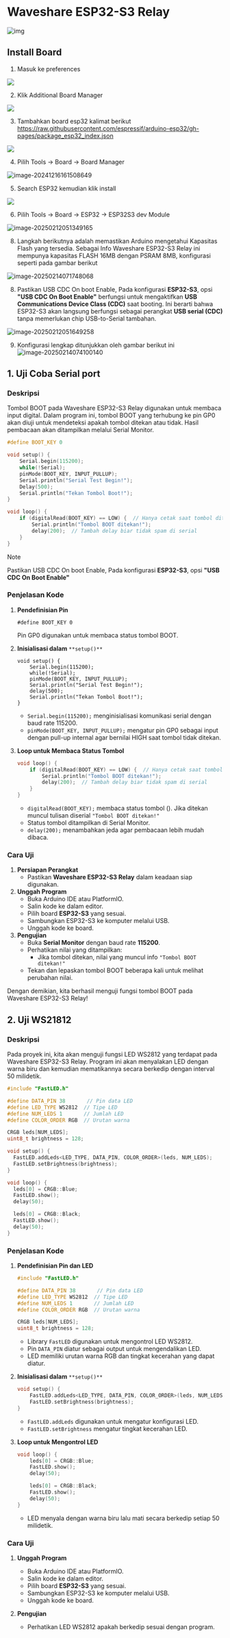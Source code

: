 # Waveshare ESP32-S3 Relay



![img](https://www.wemos.cc/en/latest/_static/boards/s3_pro_v1.0.0_1_16x16.jpg)



## Install Board

1. Masuk ke preferences

![](./assets/02.png)

2. Klik Additional Board Manager

![](./assets/03.png)

3. Tambahkan board esp32 kalimat berikut https://raw.githubusercontent.com/espressif/arduino-esp32/gh-pages/package_esp32_index.json

![](./assets/04.png)

4. Pilih Tools -> Board -> Board Manager

![image-20241216161508649](./assets/image-20241216161508649.png)

5. Search ESP32 kemudian klik install

![](./assets/06.png)

6. Pilih Tools -> Board -> ESP32 -> ESP32S3 dev Module

![image-20250212051349165](./assets/image-20250212051349165.png)

8. Langkah berikutnya adalah memastikan Arduino mengetahui Kapasitas Flash yang tersedia. Sebagai Info Waveshare ESP32-S3 Relay ini mempunya kapasitas FLASH 16MB dengan  PSRAM 8MB,  konfigurasi seperti pada gambar berikut

![image-20250214071748068](./assets/image-20250214071748068.png)



8. Pastikan USB CDC On boot Enable, Pada konfigurasi **ESP32-S3**, opsi **"USB CDC On Boot Enable"** berfungsi untuk mengaktifkan **USB Communications Device Class (CDC)** saat booting. Ini berarti bahwa ESP32-S3 akan langsung berfungsi sebagai perangkat **USB serial (CDC)** tanpa memerlukan chip USB-to-Serial tambahan.

![image-20250212051649258](./assets/image-20250212051649258.png)

9. Konfigurasi lengkap ditunjukkan oleh gambar berikut ini
![image-20250214074100140](./assets/image-20250214074100140.png)





## 1. Uji Coba Serial port

### Deskripsi

Tombol BOOT pada Waveshare ESP32-S3 Relay digunakan untuk membaca input digital. Dalam program ini, tombol BOOT yang terhubung ke pin GP0 akan diuji untuk mendeteksi apakah tombol ditekan atau tidak. Hasil pembacaan akan ditampilkan melalui Serial Monitor.

```c++
#define BOOT_KEY 0

void setup() {
    Serial.begin(115200);
    while(!Serial);
    pinMode(BOOT_KEY, INPUT_PULLUP);
    Serial.println("Serial Test Begin!");
    Delay(500);
    Serial.println("Tekan Tombol Boot!");
}

void loop() {
    if (digitalRead(BOOT_KEY) == LOW) {  // Hanya cetak saat tombol ditekan
        Serial.println("Tombol BOOT ditekan!");
        delay(200);  // Tambah delay biar tidak spam di serial
    }
}

```

> [!NOTE] 
>
> Pastikan USB CDC On boot Enable, Pada konfigurasi **ESP32-S3**, opsi **"USB CDC On Boot Enable"** 

### Penjelasan Kode

1. **Pendefinisian Pin**

   ```
   #define BOOT_KEY 0
   ```

   Pin GP0 digunakan untuk membaca status tombol BOOT.

2. **Inisialisasi dalam** `**setup()**`

   ```
   void setup() {
       Serial.begin(115200);
       while(!Serial);
       pinMode(BOOT_KEY, INPUT_PULLUP);
       Serial.println("Serial Test Begin!");
       delay(500);
       Serial.println("Tekan Tombol Boot!");
   }
   ```

   - `Serial.begin(115200);` menginisialisasi komunikasi serial dengan baud rate 115200.
   - `pinMode(BOOT_KEY, INPUT_PULLUP);` mengatur pin GP0 sebagai input dengan pull-up internal agar bernilai HIGH saat tombol tidak ditekan.

3. **Loop untuk Membaca Status Tombol**

   ```c++
   void loop() {
       if (digitalRead(BOOT_KEY) == LOW) {  // Hanya cetak saat tombol ditekan
           Serial.println("Tombol BOOT ditekan!");
           delay(200);  // Tambah delay biar tidak spam di serial
       }
   }
   ```

   - `digitalRead(BOOT_KEY);` membaca status tombol (). Jika ditekan  muncul tulisan diserial `"Tombol BOOT ditekan!"`
   - Status tombol ditampilkan di Serial Monitor.
   - `delay(200);` menambahkan jeda agar pembacaan lebih mudah dibaca.

### Cara Uji

1. **Persiapan Perangkat**
   - Pastikan **Waveshare ESP32-S3 Relay** dalam keadaan siap digunakan.
2. **Unggah Program**
   - Buka Arduino IDE atau PlatformIO.
   - Salin kode ke dalam editor.
   - Pilih board **ESP32-S3** yang sesuai.
   - Sambungkan ESP32-S3 ke komputer melalui USB.
   - Unggah kode ke board.
3. **Pengujian**
   - Buka **Serial Monitor** dengan baud rate **115200**.
   - Perhatikan nilai yang ditampilkan:
     - Jika tombol ditekan, nilai yang muncul info `"Tombol BOOT ditekan!"` 
   - Tekan dan lepaskan tombol BOOT beberapa kali untuk melihat perubahan nilai.

Dengan demikian, kita berhasil menguji fungsi tombol BOOT pada Waveshare ESP32-S3 Relay!



## 2. Uji WS21812

### Deskripsi

Pada proyek ini, kita akan menguji fungsi LED WS2812 yang terdapat pada Waveshare ESP32-S3 Relay. Program ini akan menyalakan LED dengan warna biru dan kemudian mematikannya secara berkedip dengan interval 50 milidetik.

```c++
#include "FastLED.h"

#define DATA_PIN 38       // Pin data LED
#define LED_TYPE WS2812  // Tipe LED
#define NUM_LEDS 1       // Jumlah LED
#define COLOR_ORDER RGB  // Urutan warna

CRGB leds[NUM_LEDS];
uint8_t brightness = 128;

void setup() {
  FastLED.addLeds<LED_TYPE, DATA_PIN, COLOR_ORDER>(leds, NUM_LEDS);
  FastLED.setBrightness(brightness);
}

void loop() {
  leds[0] = CRGB::Blue;
  FastLED.show();
  delay(50);

  leds[0] = CRGB::Black;
  FastLED.show();
  delay(50);
}
```

### Penjelasan Kode

1. **Pendefinisian Pin dan LED**

   ```c++
   #include "FastLED.h"
   
   #define DATA_PIN 38       // Pin data LED
   #define LED_TYPE WS2812  // Tipe LED
   #define NUM_LEDS 1       // Jumlah LED
   #define COLOR_ORDER RGB  // Urutan warna
   
   CRGB leds[NUM_LEDS];
   uint8_t brightness = 128;
   ```

   - Library `FastLED` digunakan untuk mengontrol LED WS2812.
   - Pin `DATA_PIN` diatur sebagai output untuk mengendalikan LED.
   - LED memiliki urutan warna RGB dan tingkat kecerahan yang dapat diatur.

2. **Inisialisasi dalam** `**setup()**`

   ```c++
   void setup() {
       FastLED.addLeds<LED_TYPE, DATA_PIN, COLOR_ORDER>(leds, NUM_LEDS);
       FastLED.setBrightness(brightness);
   }
   ```

   - `FastLED.addLeds` digunakan untuk mengatur konfigurasi LED.
   - `FastLED.setBrightness` mengatur tingkat kecerahan LED.

3. **Loop untuk Mengontrol LED**

   ```c++
   void loop() {
       leds[0] = CRGB::Blue;
       FastLED.show();
       delay(50);
   
       leds[0] = CRGB::Black;
       FastLED.show();
       delay(50);
   }
   ```

   - LED menyala dengan warna biru lalu mati secara berkedip setiap 50 milidetik.

### Cara Uji

1. **Unggah Program**

   - Buka Arduino IDE atau PlatformIO.
   - Salin kode ke dalam editor.
   - Pilih board **ESP32-S3** yang sesuai.
   - Sambungkan ESP32-S3 ke komputer melalui USB.
   - Unggah kode ke board.

2. **Pengujian**

   - Perhatikan LED WS2812 apakah berkedip sesuai dengan program.

     
